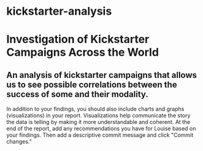 # kickstarter-analysis
# Investigation of Kickstarter Campaigns Across the World
## An analysis of kickstarter campaigns that allows us to see possible correlations between the success of some and their modality.

In addition to your findings, you should also include charts and graphs (visualizations) in your report. Visualizations help communicate the story the data is telling by making it more understandable and coherent. At the end of the report, add any recommendations you have for Louise based on your findings. Then add a descriptive commit message and click "Commit changes." 
